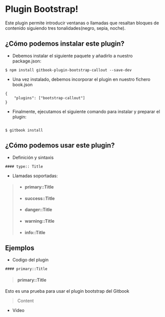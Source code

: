 Plugin Bootstrap!
===================

Este plugin permite introducir ventanas o llamadas que resaltan bloques de contenido siguiendo tres tonalidades(negro, sepia, noche).

¿Cómo podemos instalar este plugin?
-------------

- Debemos instalar el siguiente paquete  y añadirlo a nuestro package.json: 

```
$ npm install gitbook-plugin-bootstrap-callout --save-dev
```

- Una vez instalado, debemos incorporar el plugin en nuestro fichero book.json

``` 
{
    "plugins": ["bootstrap-callout"]
}
```

- Finalmente, ejecutamos el siguiente comando para instalar y preparar el plugin:

```

$ gitbook install

```

¿Cómo podemos usar este plugin?
-------------

- Definición y sintaxis

```
#### type:: Title

```

- Llamadas soportadas:

>- #### primary::Title
>- #### success::Title
>- #### danger::Title
>- #### warning::Title
>- #### info::Title


Ejemplos
-------------

- Codigo del plugin

```
#### primary::Title

```

> #### primary::Title
Esto es una prueba para usar el plugin bootstrap del Gitbook
> Content

- Video



